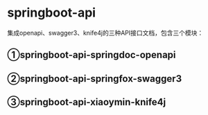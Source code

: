 # springboot-api
集成openapi、swagger3、knife4j的三种API接口文档，包含三个模块：
## ①springboot-api-springdoc-openapi
## ②springboot-api-springfox-swagger3
## ③springboot-api-xiaoymin-knife4j
